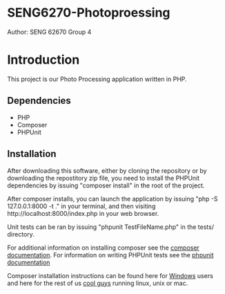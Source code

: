 # SENG6270-Photoproessing

Author:    SENG 62670 Group 4 

# Introduction #

This project is our Photo Processing application written in PHP. 

## Dependencies ##
* PHP
* Composer
* PHPUnit

## Installation ##

After downloading this software, either by cloning the repository or by downloading the repostitory zip file, you need to install the PHPUnit dependencies by issuing "composer install" in the root of the project.

After composer installs, you can launch the application by issuing "php -S 127.0.0.1:8000 -t ." in your terminal, and then visiting http://localhost:8000/index.php in your web browser.

Unit tests can be ran by issuing "phpunit TestFileName.php" in the tests/ directory.

For additional information on installing composer see the [composer documentation](https://getcomposer.org/doc/01-basic-usage.md). For information on writing PHPUnit tests see the [phpunit documentation](https://phpunit.de/manual/current/en/)

Composer installation instructions can be found here for [Windows](https://getcomposer.org/doc/00-intro.md#installation-windows) users and here for the rest of us [cool guys](https://getcomposer.org/doc/00-intro.md#installation-linux-unix-osx) running linux, unix or mac.
